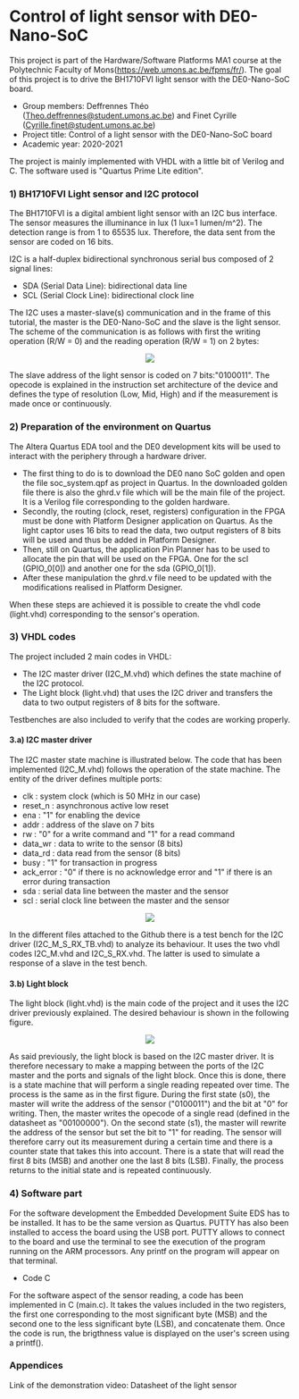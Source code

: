 # Control of light sensor with DE0-Nano-SoC

This project is part of the Hardware/Software Platforms MA1 course at the Polytechnic Faculty of Mons(https://web.umons.ac.be/fpms/fr/). The goal of this project is to drive the BH1710FVI light sensor with the DE0-Nano-SoC board. 

* Group members: Deffrennes Théo (Theo.deffrennes@student.umons.ac.be) and Finet Cyrille (Cyrille.finet@student.umons.ac.be) 
* Project title: Control of a light sensor with the DE0-Nano-SoC board
* Academic year: 2020-2021

The project is mainly implemented with VHDL with a little bit of Verilog and C. The software used is "Quartus Prime Lite edition". 

### 1) BH1710FVI Light sensor and I2C protocol

The BH1710FVI is a digital ambient light sensor with an I2C bus interface. The sensor measures the illuminance in lux (1 lux=1 lumen/m^2). The detection range is from 1 to 65535 lux. Therefore, the data sent from the sensor are coded on 16 bits. 

I2C is a half-duplex bidirectional synchronous serial bus composed of 2 signal lines:
* SDA (Serial Data Line): bidirectional data line
* SCL (Serial Clock Line): bidirectional clock line

The I2C uses a master-slave(s) communication and in the frame of this tutorial, the master is the DE0-Nano-SoC and the slave is the light sensor. 
The scheme of the communication is as follows with first the writing operation (R/W = 0) and the reading operation (R/W = 1) on 2 bytes:

<p align="center">
  <img src="https://user-images.githubusercontent.com/79786800/118889273-2f049c00-b8fd-11eb-8f2f-35ef01ece9cb.png" />
</p>

The slave address of the light sensor is coded on 7 bits:"0100011". 
The opecode is explained in the instruction set architecture of the device and defines the type of resolution (Low, Mid, High) and if the measurement is made once or continuously. 


### 2) Preparation of the environment on Quartus
The Altera Quartus EDA tool and the DE0 development kits will be used to interact with the periphery through a hardware driver. 
- The first thing to do is to download the DE0 nano SoC golden and open the file soc_system.qpf as project in Quartus.  In the downloaded golden file there is also the ghrd.v file which will be the main file of the project. It is a Verilog file corresponding to the golden hardware. 
- Secondly, the routing (clock, reset, registers) configuration in the FPGA must be done with Platform Designer application on Quartus.  As the light captor uses 16 bits to read the data, two output registers of 8 bits will be used and thus be added in Platform Designer. 
- Then, still on Quartus, the application Pin Planner has to be used to allocate the pin that will be used on the FPGA. One for the scl (GPIO_0[0]) and another one for the sda (GPIO_0[1]). 
- After these manipulation the ghrd.v file need to be updated with the modifications realised in Platform Designer.

When these steps are achieved it is possible to create the vhdl code (light.vhd) corresponding to the sensor's operation. 

### 3) VHDL codes

The project included 2 main codes in VHDL:

* The I2C master driver (I2C_M.vhd) which defines the state machine of the I2C protocol.
* The Light block (light.vhd) that uses the I2C driver and transfers the data to two output registers of 8 bits for the software.

Testbenches are also included to verify that the codes are working properly.

#### 3.a) I2C master driver

The I2C master state machine is illustrated below. The code that has been implemented (I2C_M.vhd) follows the operation of the state machine. The entity of the driver defines multiple ports:

* clk : system clock (which is 50 MHz in our case)
* reset_n : asynchronous active low reset
* ena : "1" for enabling the device
* addr : address of the slave on 7 bits
* rw : "0" for a write command and "1" for a read command
* data_wr : data to write to the sensor (8 bits)
* data_rd : data read from the sensor (8 bits)
* busy : "1" for transaction in progress
* ack_error : "0" if there is no acknowledge error and "1" if there is an error during transaction
* sda : serial data line between the master and the sensor
* scl : serial clock line between the master and the sensor


<p align="center">
  <img src="https://user-images.githubusercontent.com/79786800/121052583-cd787480-c7ba-11eb-9b0d-97f72eed8fcb.png" />
</p>

In the different files attached to the Github there is a test bench for the I2C driver (I2C_M_S_RX_TB.vhd) to analyze its behaviour. It uses the two vhdl codes I2C_M.vhd and I2C_S_RX.vhd. The latter is used to simulate a response of a slave in the test bench. 
#### 3.b) Light block

The light block (light.vhd) is the main code of the project and it uses the I2C driver previously explained. The desired behaviour is shown in the following figure. 

<p align="center">
  <img src="https://user-images.githubusercontent.com/79786800/121068847-09b4d080-c7cd-11eb-894d-5936076888d2.png" = 10x10/>
</p>

As said previously, the light block is based on the I2C master driver. It is therefore necessary to make a mapping between the ports of the I2C master and the ports and signals of the light block. Once this is done, there is a state machine that will perform a single reading repeated over time. The process is the same as in the first figure. During the first state (s0), the master will write the address of the sensor ("0100011") and the bit at "0" for writing. Then, the master writes the opecode of a single read (defined in the datasheet as "00100000"). On the second state (s1), the master will rewrite the address of the sensor but set the bit to "1" for reading. The sensor will therefore carry out its measurement during a certain time and there is a counter state that takes this into account. There is a state that will read the first 8 bits (MSB) and another one the last 8 bits (LSB). Finally, the process returns to the initial state and is repeated continuously. 

### 4) Software part
For the software development the Embedded Development Suite EDS has to be installed. It has to be the same version as Quartus. 
PUTTY has also been installed to access the board using the USB port. PUTTY allows to connect to the board and use the terminal to see the execution of the program running on the ARM processors. Any printf on the program will appear on that terminal.

- Code C

For the software aspect of the sensor reading, a code has been implemented in C (main.c). It takes the values included in the two registers, the first one corresponding to the most significant byte (MSB) and the second one to the less significant byte (LSB), and concatenate them. Once the code is run, the brigthness value is displayed on the user's screen using a printf().  


### Appendices
Link of the demonstration video: 
Datasheet of the light sensor 






